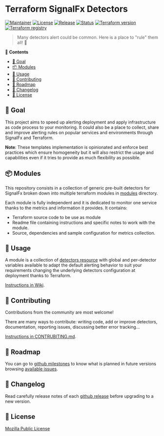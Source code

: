# Terraform SignalFx Detectors
[![Maintainer](https://img.shields.io/badge/maintained%20by-claranet-red?style=flat-square)](https://www.claranet.fr/)
[![License](https://img.shields.io/github/license/claranet/terraform-signalfx-detectors?style=flat-square)](LICENSE)
[![Release](https://img.shields.io/github/v/release/claranet/terraform-signalfx-detectors?style=flat-square)](https://github.com/claranet/terraform-signalfx-detectors/releases)
[![Status](https://img.shields.io/github/workflow/status/claranet/terraform-signalfx-detectors/Detectors?style=flat-square&label=tests)](https://github.com/claranet/terraform-signalfx-detectors/actions?query=workflow%3ADetectors)
[![Terraform version](https://img.shields.io/badge/terraform-%3E%3D0.12.26-623CE4.svg?style=flat-square&logo=terraform)](https://github.com/hashicorp/terraform)
[![Terraform registry](https://img.shields.io/badge/terraform-registry-623CE4.svg?style=flat-square&logo=terraform)](https://registry.terraform.io/modules/claranet/detectors/signalfx)

> Many detectors alert could be common. Here is a place to "rule" them all! 🤘

<!-- START doctoc generated TOC please keep comment here to allow auto update -->
<!-- DON'T EDIT THIS SECTION, INSTEAD RE-RUN doctoc TO UPDATE -->
:link: **Contents**

- [🥅 Goal](#-goal)
- [📦 Modules](#-modules)
- [🚀 Usage](#-usage)
- [🤝 Contributing](#-contributing)
- [🚧 Roadmap](#-roadmap)
- [🚨 Changelog](#-changelog)
- [📝 License](#-license)

<!-- END doctoc generated TOC please keep comment here to allow auto update -->

## 🥅 Goal

This project aims to speed up alerting deployment and apply infrastructure as code 
process to your monitoring. It could also be a place to collect, share and improve 
alerting rules on popular services and environments through SignalFx and Terraform.

__Note__: These templates implementation is opinionated and enforce best practices 
which ensure homogeneity but it will also restrict the usage and capabilities even 
if it tries to provide as much flexibility as possible.

## 📦 Modules

This repository consists in a collection of generic pre-built detectors for SignalFx 
broken down into multiple terraform modules in [modules](./modules/README.md) directory.

Each module is fully independent and it is dedicated to monitor one service 
thanks to the metrics and information it provides. It contains:

- Terraform source code to be use as module
- Readme file containing instructions and specific notes to work with the module.
- Source, dependencies and sample configuration for metrics collection.

## 🚀 Usage

A module is a collection of [detectors 
resource](https://registry.terraform.io/providers/splunk-terraform/signalfx/latest/docs/resources/detector) 
with global and per-detector variables available to adapt the default alerting 
behavior to suit your requirements changing the underlying detectors configuration 
at deployment thanks to Terraform.

[Instructions in Wiki](https://github.com/claranet/terraform-signalfx-detectors/wiki).

## 🤝 Contributing

Contributions from the community are most welcome!

There are many ways to contribute: writing code, add or improve detectors, 
documentation, reporting issues, discussing better error tracking...

[Instructions in CONTRUBITING.md](CONTRIBUTING.md).

## 🚧 Roadmap

You can go to [github 
milestones](https://github.com/claranet/terraform-signalfx-detectors/milestones) 
to know what is planned in future versions browsing [available 
issues](https://github.com/claranet/terraform-signalfx-detectors/issues).

## 🚨 Changelog

Read carefully release notes of each [github 
release](https://github.com/claranet/terraform-signalfx-detectors/releases) 
before upgrading to a new version.

## 📝 License

[Mozilla Public License](https://www.mozilla.org/en-US/MPL/)
